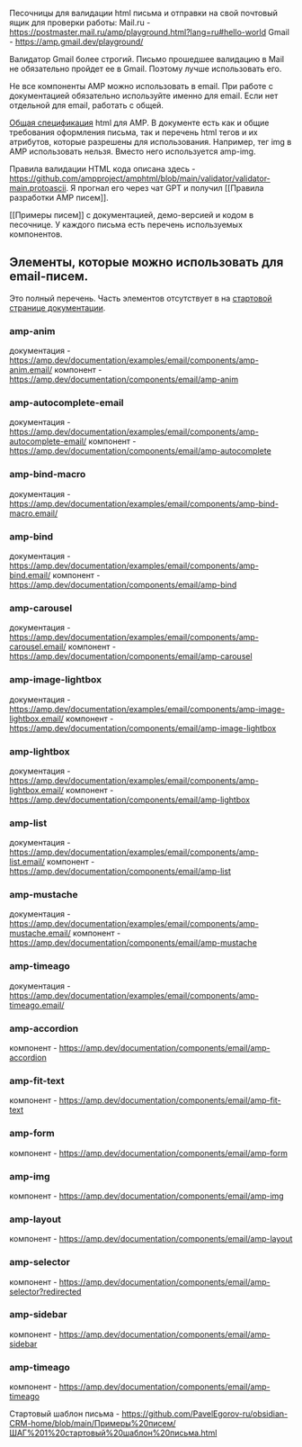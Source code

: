 Песочницы для валидации html письма и отправки на свой почтовый ящик для проверки работы:
Mail.ru - https://postmaster.mail.ru/amp/playground.html?lang=ru#hello-world
Gmail - https://amp.gmail.dev/playground/

Валидатор Gmail более строгий. Письмо прошедшее валидацию в Mail не обязательно пройдет ее в Gmail. Поэтому лучше использовать его.

Не все компоненты AMP можно использовать в email. При работе с документацией обязательно используйте именно для email. Если нет отдельной для email, работать с общей.

[Общая спецификация](https://amp.dev/ru/documentation/guides-and-tutorials/email/learn/spec/amphtml/) html для AMP. В документе есть как и общие требования оформления письма, так и перечень html тегов и их атрибутов, которые разрешены для использования. Например, тег img в AMP использовать нельзя. Вместо него используется amp-img. 

Правила валидации HTML кода описана здесь - https://github.com/ampproject/amphtml/blob/main/validator/validator-main.protoascii. Я прогнал его через чат GPT и получил [[Правила разработки AMP писем]].

[[Примеры писем]] с документацией, демо-версией и кодом в песочнице. У каждого письма есть перечень используемых компонентов.

## Элементы, которые можно использовать для email-писем. 

Это полный перечень. Часть элементов отсутствует в на [стартовой странице документации](https://amp.dev/documentation/examples/email/).
### amp-anim 
документация - https://amp.dev/documentation/examples/email/components/amp-anim.email/
компонент - https://amp.dev/documentation/components/email/amp-anim
### amp-autocomplete-email
документация - https://amp.dev/documentation/examples/email/components/amp-autocomplete-email/
компонент - https://amp.dev/documentation/components/email/amp-autocomplete
### amp-bind-macro
документация - https://amp.dev/documentation/examples/email/components/amp-bind-macro.email/
### amp-bind
документация - https://amp.dev/documentation/examples/email/components/amp-bind.email/
компонент - https://amp.dev/documentation/components/email/amp-bind
### amp-carousel
документация - https://amp.dev/documentation/examples/email/components/amp-carousel.email/
компонент - https://amp.dev/documentation/components/email/amp-carousel
### amp-image-lightbox
документация - https://amp.dev/documentation/examples/email/components/amp-image-lightbox.email/
компонент - https://amp.dev/documentation/components/email/amp-image-lightbox
### amp-lightbox
документация - https://amp.dev/documentation/examples/email/components/amp-lightbox.email/
компонент - https://amp.dev/documentation/components/email/amp-lightbox
### amp-list
документация - https://amp.dev/documentation/examples/email/components/amp-list.email/
компонент - https://amp.dev/documentation/components/email/amp-list
### amp-mustache
документация - https://amp.dev/documentation/examples/email/components/amp-mustache.email/
компонент - https://amp.dev/documentation/components/email/amp-mustache
### amp-timeago
документация - https://amp.dev/documentation/examples/email/components/amp-timeago.email/
### amp-accordion
компонент -  https://amp.dev/documentation/components/email/amp-accordion
### amp-fit-text
компонент - https://amp.dev/documentation/components/email/amp-fit-text
### amp-form
компонент - https://amp.dev/documentation/components/email/amp-form
### amp-img
компонент - https://amp.dev/documentation/components/email/amp-img
### amp-layout
компонент - https://amp.dev/documentation/components/email/amp-layout
### amp-selector
компонент - https://amp.dev/documentation/components/email/amp-selector?redirected
### amp-sidebar
компонент - https://amp.dev/documentation/components/email/amp-sidebar
### amp-timeago
компонент - https://amp.dev/documentation/components/email/amp-timeago

Стартовый шаблон письма - https://github.com/PavelEgorov-ru/obsidian-CRM-home/blob/main/Примеры%20писем/ШАГ%201%20стартовый%20шаблон%20письма.html 
